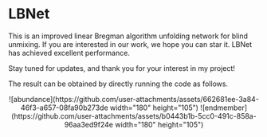 # LBNet
This is an improved linear Bregman algorithm unfolding network for blind unmixing. If you are interested in our work, we hope you can star it. LBNet has achieved excellent performance.

Stay tuned for updates, and thank you for your interest in my project!

The result can be obtained by directly running the code as follows.
<div align=center>
![abundance](https://github.com/user-attachments/assets/662681ee-3a84-46f3-a657-08fa90b273de width="180" height="105") ![endmember](https://github.com/user-attachments/assets/b0443b1b-5cc0-491c-858a-96aa3ed9f24e width="180" height="105")
</div>

